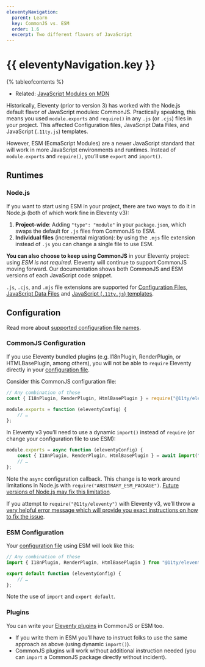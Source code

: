```yaml
---
eleventyNavigation:
  parent: Learn
  key: CommonJS vs. ESM
  order: 1.6
  excerpt: Two different flavors of JavaScript
---
```


# {{ eleventyNavigation.key }}

{% tableofcontents %}

* Related: [JavaScript Modules on MDN](https://developer.mozilla.org/en-US/docs/Web/JavaScript/Guide/Modules)

Historically, Eleventy (prior to version 3) has worked with the Node.js default flavor of JavaScript modules: CommonJS. Practically speaking, this means you used `module.exports` and `require()` in any `.js` (or `.cjs`) files in your project. This affected Configuration files, JavaScript Data Files, and JavaScript (`.11ty.js`) templates.

However, ESM (EcmaScript Modules) are a newer JavaScript standard that will work in more JavaScript environments and runtimes. Instead of `module.exports` and `require()`, you’ll use `export` and `import()`.

## Runtimes

### Node.js

If you want to start using ESM in your project, there are two ways to do it in Node.js (both of which work fine in Eleventy v3):

1. **Project-wide**: Adding `"type": "module"` in your `package.json`, which swaps the default for `.js` files from CommonJS to ESM.
1. **Individual files** (incremental migration): by using the `.mjs` file extension instead of `.js` you can change a single file to use ESM.

**You can also choose to keep using CommonJS** in your Eleventy project: using _ESM is not required_. Eleventy will continue to support CommonJS moving forward. Our documentation shows both CommonJS and ESM versions of each JavaScript code snippet.

`.js`, `.cjs`, and `.mjs` file extensions are supported for [Configuration Files](/docs/config.md), [JavaScript Data Files](/docs/data-js.md) and [JavaScript (`.11ty.js`) templates](/docs/languages/javascript.md).

## Configuration

Read more about [supported configuration file names](/docs/config.md#default-filenames).

### CommonJS Configuration

If you use Eleventy bundled plugins (e.g. I18nPlugin, RenderPlugin, or HTMLBasePlugin, among others), you will not be able to `require` Eleventy directly in your [configuration file](/docs/config.md).

Consider this CommonJS configuration file:

```js
// Any combination of these
const { I18nPlugin, RenderPlugin, HtmlBasePlugin } = require("@11ty/eleventy");

module.exports = function (eleventyConfig) {
	// …
};
```

In Eleventy v3 you’ll need to use a dynamic `import()` instead of `require` (or change your configuration file to use ESM):

```js
module.exports = async function (eleventyConfig) {
	const { I18nPlugin, RenderPlugin, HtmlBasePlugin } = await import("@11ty/eleventy");
	// …
};
```

Note the `async` configuration callback. This change is to work around limitations in Node.js with `require("ARBITRARY_ESM_PACKAGE")`. [Future versions of Node.js may fix this limitation](https://joyeecheung.github.io/blog/2024/03/18/require-esm-in-node-js/).

If you attempt to `require("@11ty/eleventy")` with Eleventy v3, we’ll throw a [very helpful error message which will provide you exact instructions on how to fix the issue](https://www.zachleat.com/web/future-friendly-esm/).

### ESM Configuration

Your [configuration file](/docs/config.md) using ESM will look like this:

```js
// Any combination of these
import { I18nPlugin, RenderPlugin, HtmlBasePlugin } from "@11ty/eleventy";

export default function (eleventyConfig) {
	// …
};
```

Note the use of `import` and `export default`.

### Plugins

You can write your [Eleventy plugins](/docs/plugins.md) in CommonJS or ESM too.

* If you write them in ESM you’ll have to instruct folks to use the same approach as above (using dynamic `import()`).
* CommonJS plugins will work without additional instruction needed (you can `import` a CommonJS package directly without incident).
